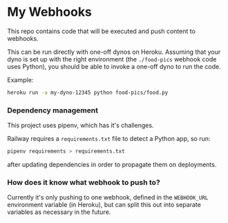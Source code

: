 My Webhooks
===========

This repo contains code that will be executed and push content to webhooks. 

This can be run directly with one-off dynos on Heroku. Assuming that your
dyno is set up with the right environment (the `./food-pics` webhook code
uses Python), you should be able to invoke a one-off dyno to run the code.

Example:
```bash
heroku run -a my-dyno-12345 python food-pics/food.py
```

### Dependency management
This project uses pipenv, which has it's challenges.

Railway requires a `requirements.txt` file to detect a Python app, so
run:
```bash
pipenv requirements > requirements.txt
```
after updating dependencies in order to propagate them on deployments.

### How does it know what webhook to push to?
Currently it's only pushing to one webhook, defined in the `WEBHOOK_URL` 
environment variable (in Heroku), but can split this out into separate
variables as necessary in the future.
